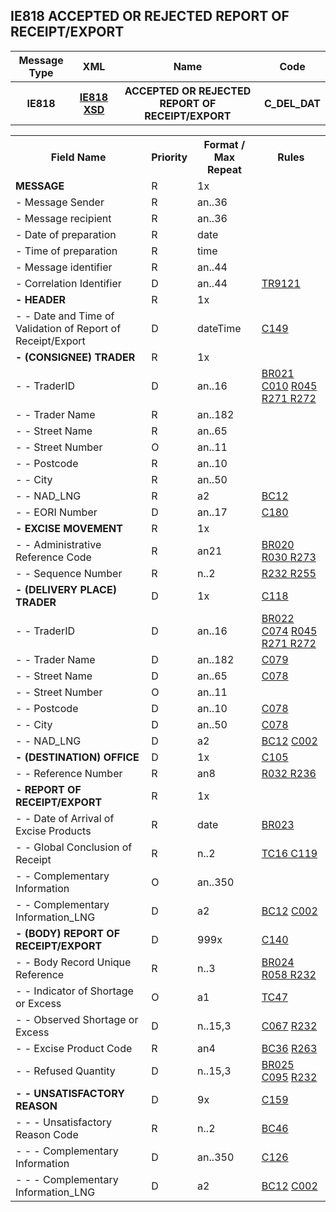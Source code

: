 ## IE818 ACCEPTED OR REJECTED REPORT OF RECEIPT/EXPORT
<table>
 <tr>
  <th>
   Message Type
  </th>
    <th>
   XML
  </th>
  <th>
   Name
  </th>
  <th>
   Code
  </th>
 </tr>
 <tr>
  <th>
   IE818
  </th>
  <th>
  <a href="https://github.com/hmrc/excise-movement-control-system-api/blob/main/app/xsd/ie818.xsd">IE818 XSD</a>
  </th>  
  <th>
   ACCEPTED OR REJECTED REPORT OF RECEIPT/EXPORT
  </th>
  <th>
   C_DEL_DAT
  </th>
 </tr>
</table>
<table>
 <tr>
  <th>
   Field Name
  </th>
  <th>
   Priority
  </th>
  <th>
   Format / Max Repeat
  </th>
  <th>
   Rules
  </th>
 </tr>
 <tr>
  <td>
   <b>MESSAGE</b>
  </td>
  <td>
   R
  </td>
  <td>
   1x
  </td>
  <td>
   <span>
   </span>
  </td>
 </tr>
 <tr>
  <td>
   - Message Sender
  </td>
  <td>
   R
  </td>
  <td>
   an..36
  </td>
  <td>
  </td>
 </tr>
 <tr>
  <td>
   - Message recipient
  </td>
  <td>
   R
  </td>
  <td>
   an..36
  </td>
  <td>
  </td>
 </tr>
 <tr>
  <td>
   - Date of preparation
  </td>
  <td>
   R
  </td>
  <td>
   date
  </td>
  <td>
  </td>
 </tr>
 <tr>
  <td>
   - Time of preparation
  </td>
  <td>
   R
  </td>
  <td>
   time
  </td>
  <td>
  </td>
 </tr>
 <tr>
  <td>
   - Message identifier
  </td>
  <td>
   R
  </td>
  <td>
   an..44
  </td>
  <td>
  </td>
 </tr>
 <tr>
  <td>
   - Correlation Identifier
  </td>
  <td>
   D
  </td>
  <td>
   an..44
  </td>
  <td>
   <a href="rules.html#tr9121">
    TR9121
   </a>
  </td>
 </tr>
 <tr>
  <td>
   <b>- HEADER</b>
  </td>
  <td>
   R
  </td>
  <td>
   1x
  </td>
  <td>
   <span>
   </span>
  </td>
 </tr>
 <tr>
  <td>
   - - Date and Time of Validation of Report of Receipt/Export
  </td>
  <td>
   D
  </td>
  <td>
   dateTime
  </td>
  <td>
   <span>
    <a href="conditions.html#c149">C149</a>
   </span>
  </td>
 </tr>
 <tr>
  <td>
   <b>- (CONSIGNEE) TRADER</b>
  </td>
  <td>
   R
  </td>
  <td>
   1x
  </td>
  <td>
   <span>
   </span>
  </td>
 </tr>
 <tr>
  <td>
   - - TraderID
  </td>
  <td>
   D
  </td>
  <td>
   an..16
  </td>
  <td>
   <a href="business-rules.html#br021">
    BR021
   </a>
   <span>
    <a href="conditions.html#c010">C010</a>
   </span>
   <a href="rules.html#r045">
    R045
   </a>
   <a href="rules.html#r271">
    R271
   </a>
   <a href="rules.html#r272">
    R272
   </a>
  </td>
 </tr>
 <tr>
  <td>
   - - Trader Name
  </td>
  <td>
   R
  </td>
  <td>
   an..182
  </td>
  <td>
  </td>
 </tr>
 <tr>
  <td>
   - - Street Name
  </td>
  <td>
   R
  </td>
  <td>
   an..65
  </td>
  <td>
  </td>
 </tr>
 <tr>
  <td>
   - - Street Number
  </td>
  <td>
   O
  </td>
  <td>
   an..11
  </td>
  <td>
  </td>
 </tr>
 <tr>
  <td>
   - - Postcode
  </td>
  <td>
   R
  </td>
  <td>
   an..10
  </td>
  <td>
  </td>
 </tr>
 <tr>
  <td>
   - - City
  </td>
  <td>
   R
  </td>
  <td>
   an..50
  </td>
  <td>
  </td>
 </tr>
 <tr>
  <td>
   - - NAD_LNG
  </td>
  <td>
   R
  </td>
  <td>
   a2
  </td>
  <td>
   <span>
    <a href="business-codelists.html">BC12</a>
   </span>
  </td>
 </tr>
 <tr>
  <td>
   - - EORI Number
  </td>
  <td>
   D
  </td>
  <td>
   an..17
  </td>
  <td>
   <span>
    <a href="conditions.html#c180">C180</a>
   </span>
  </td>
 </tr>
 <tr>
  <td>
   <b>- EXCISE MOVEMENT</b>
  </td>
  <td>
   R
  </td>
  <td>
   1x
  </td>
  <td>
   <span>
   </span>
  </td>
 </tr>
 <tr>
  <td>
   - - Administrative Reference Code
  </td>
  <td>
   R
  </td>
  <td>
   an21
  </td>
  <td>
   <a href="business-rules.html#br020">
    BR020
   </a>
   <a href="rules.html#r030">
    R030
   </a>
   <a href="rules.html#r273">
    R273
   </a>
  </td>
 </tr>
 <tr>
  <td>
   - - Sequence Number
  </td>
  <td>
   R
  </td>
  <td>
   n..2
  </td>
  <td>
   <a href="rules.html#r232">
    R232
   </a>
   <a href="rules.html#r255">
    R255
   </a>
  </td>
 </tr>
 <tr>
  <td>
   <b>- (DELIVERY PLACE) TRADER</b>
  </td>
  <td>
   D
  </td>
  <td>
   1x
  </td>
  <td>
   <span>
    <a href="conditions.html#c118">C118</a>
   </span>
  </td>
 </tr>
 <tr>
  <td>
   - - TraderID
  </td>
  <td>
   D
  </td>
  <td>
   an..16
  </td>
  <td>
   <a href="business-rules.html#br022">
    BR022
   </a>
   <span>
    <a href="conditions.html#c074">C074</a>
   </span>
   <a href="rules.html#r045">
    R045
   </a>
   <a href="rules.html#r271">
    R271
   </a>
   <a href="rules.html#r272">
    R272
   </a>
  </td>
 </tr>
 <tr>
  <td>
   - - Trader Name
  </td>
  <td>
   D
  </td>
  <td>
   an..182
  </td>
  <td>
   <span>
    <a href="conditions.html#c079">C079</a>
   </span>
  </td>
 </tr>
 <tr>
  <td>
   - - Street Name
  </td>
  <td>
   D
  </td>
  <td>
   an..65
  </td>
  <td>
   <span>
    <a href="conditions.html#c078">C078</a>
   </span>
  </td>
 </tr>
 <tr>
  <td>
   - - Street Number
  </td>
  <td>
   O
  </td>
  <td>
   an..11
  </td>
  <td>
  </td>
 </tr>
 <tr>
  <td>
   - - Postcode
  </td>
  <td>
   D
  </td>
  <td>
   an..10
  </td>
  <td>
   <span>
    <a href="conditions.html#c078">C078</a>
   </span>
  </td>
 </tr>
 <tr>
  <td>
   - - City
  </td>
  <td>
   D
  </td>
  <td>
   an..50
  </td>
  <td>
   <span>
    <a href="conditions.html#c078">C078</a>
   </span>
  </td>
 </tr>
 <tr>
  <td>
   - - NAD_LNG
  </td>
  <td>
   D
  </td>
  <td>
   a2
  </td>
  <td>
   <span>
    <a href="business-codelists.html">BC12</a>
   </span>
   <span>
    <a href="conditions.html#c002">C002</a>
   </span>
  </td>
 </tr>
 <tr>
  <td>
   <b>- (DESTINATION) OFFICE</b>
  </td>
  <td>
   D
  </td>
  <td>
   1x
  </td>
  <td>
   <span>
    <a href="conditions.html#c105">C105</a>
   </span>
  </td>
 </tr>
 <tr>
  <td>
   - - Reference Number
  </td>
  <td>
   R
  </td>
  <td>
   an8
  </td>
  <td>
   <a href="rules.html#r032">
    R032
   </a>
   <a href="rules.html#r236">
    R236
   </a>
  </td>
 </tr>
 <tr>
  <td>
   <b>- REPORT OF RECEIPT/EXPORT</b>
  </td>
  <td>
   R
  </td>
  <td>
   1x
  </td>
  <td>
   <span>
   </span>
  </td>
 </tr>
 <tr>
  <td>
   - - Date of Arrival of Excise Products
  </td>
  <td>
   R
  </td>
  <td>
   date
  </td>
  <td>
   <a href="business-rules.html#br023">
    BR023
   </a>
  </td>
 </tr>
 <tr>
  <td>
   - - Global Conclusion of Receipt
  </td>
  <td>
   R
  </td>
  <td>
   n..2
  </td>
  <td>
   <a href="technical-codelists.html#tc16">
    TC16
   </a>
   <span>
    <a href="conditions.html#c119">C119</a>
   </span>
  </td>
 </tr>
 <tr>
  <td>
   - - Complementary Information
  </td>
  <td>
   O
  </td>
  <td>
   an..350
  </td>
  <td>
  </td>
 </tr>
 <tr>
  <td>
   - - Complementary Information_LNG
  </td>
  <td>
   D
  </td>
  <td>
   a2
  </td>
  <td>
   <span>
    <a href="business-codelists.html">BC12</a>
   </span>
   <span>
    <a href="conditions.html#c002">C002</a>
   </span>
  </td>
 </tr>
 <tr>
  <td>
   <b>- (BODY) REPORT OF RECEIPT/EXPORT</b>
  </td>
  <td>
   D
  </td>
  <td>
   999x
  </td>
  <td>
   <span>
    <a href="conditions.html#c140">C140</a>
   </span>
  </td>
 </tr>
 <tr>
  <td>
   - - Body Record Unique Reference
  </td>
  <td>
   R
  </td>
  <td>
   n..3
  </td>
  <td>
   <a href="business-rules.html#br024">
    BR024
   </a>
   <a href="rules.html#r058">
    R058
   </a>
   <a href="rules.html#r232">
    R232
   </a>
  </td>
 </tr>
 <tr>
  <td>
   - - Indicator of Shortage or Excess
  </td>
  <td>
   O
  </td>
  <td>
   a1
  </td>
  <td>
   <a href="technical-codelists.html#tc47">
    TC47
   </a>
  </td>
 </tr>
 <tr>
  <td>
   - - Observed Shortage or Excess
  </td>
  <td>
   D
  </td>
  <td>
   n..15,3
  </td>
  <td>
   <span>
    <a href="conditions.html#c067">C067</a>
   </span>
   <a href="rules.html#r232">
    R232
   </a>
  </td>
 </tr>
 <tr>
  <td>
   - - Excise Product Code
  </td>
  <td>
   R
  </td>
  <td>
   an4
  </td>
  <td>
   <span>
    <a href="business-codelists.html">BC36</a>
   </span>
   <a href="rules.html#r263">
    R263
   </a>
  </td>
 </tr>
 <tr>
  <td>
   - - Refused Quantity
  </td>
  <td>
   D
  </td>
  <td>
   n..15,3
  </td>
  <td>
   <a href="business-rules.html#br025">
    BR025
   </a>
   <span>
    <a href="conditions.html#c095">C095</a>
   </span>
   <a href="rules.html#r232">
    R232
   </a>
  </td>
 </tr>
 <tr>
  <td>
   <b>- - UNSATISFACTORY REASON</b>
  </td>
  <td>
   D
  </td>
  <td>
   9x
  </td>
  <td>
   <span>
    <a href="conditions.html#c159">C159</a>
   </span>
  </td>
 </tr>
 <tr>
  <td>
   - - - Unsatisfactory Reason Code
  </td>
  <td>
   R
  </td>
  <td>
   n..2
  </td>
  <td>
   <span>
    <a href="business-codelists.html">BC46</a>
   </span>
  </td>
 </tr>
 <tr>
  <td>
   - - - Complementary Information
  </td>
  <td>
   D
  </td>
  <td>
   an..350
  </td>
  <td>
   <span>
    <a href="conditions.html#c126">C126</a>
   </span>
  </td>
 </tr>
 <tr>
  <td>
   - - - Complementary Information_LNG
  </td>
  <td>
   D
  </td>
  <td>
   a2
  </td>
  <td>
   <span>
    <a href="business-codelists.html">BC12</a>
   </span>
   <span>
    <a href="conditions.html#c002">C002</a>
   </span>
  </td>
 </tr>
</table>
